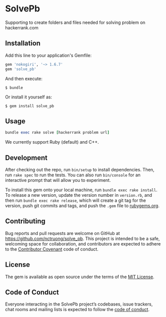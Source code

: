 # SolvePb

Supporting to create folders and files needed for solving problem on hackerrank.com

## Installation

Add this line to your application's Gemfile:

```ruby
gem 'nokogiri', '~> 1.6.7'
gem 'solve_pb'
```

And then execute:

    $ bundle

Or install it yourself as:

    $ gem install solve_pb

## Usage

```ruby
bundle exec rake solve [hackerrank problem url]
```

We currently support Ruby (default) and C++.

## Development

After checking out the repo, run `bin/setup` to install dependencies. Then, run `rake spec` to run the tests. You can also run `bin/console` for an interactive prompt that will allow you to experiment.

To install this gem onto your local machine, run `bundle exec rake install`. To release a new version, update the version number in `version.rb`, and then run `bundle exec rake release`, which will create a git tag for the version, push git commits and tags, and push the `.gem` file to [rubygems.org](https://rubygems.org).

## Contributing

Bug reports and pull requests are welcome on GitHub at https://github.com/nctruong/solve_pb. This project is intended to be a safe, welcoming space for collaboration, and contributors are expected to adhere to the [Contributor Covenant](http://contributor-covenant.org) code of conduct.

## License

The gem is available as open source under the terms of the [MIT License](https://opensource.org/licenses/MIT).

## Code of Conduct

Everyone interacting in the SolvePb project’s codebases, issue trackers, chat rooms and mailing lists is expected to follow the [code of conduct](https://github.com/[USERNAME]/solve_pb/blob/master/CODE_OF_CONDUCT.md).
